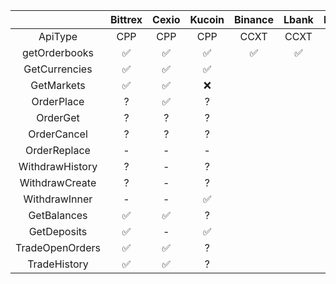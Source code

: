 |                 | Bittrex | Cexio | Kucoin | Binance | Lbank | Kraken |
|:---------------:|:-------:|:-----:|:------:|:-------:|:-----:|:------:|
|     ApiType     |   CPP   |  CPP  |   CPP  |   CCXT  |  CCXT |  CCXT  |
|  getOrderbooks  |    :white_check_mark:    |   :white_check_mark:   |    :white_check_mark:   |    :white_check_mark:    |   :white_check_mark:   |    :white_check_mark:   |
|  GetCurrencies  |    :white_check_mark:    |   :white_check_mark:   |    :white_check_mark:   |         |       |        |
|    GetMarkets   |    :white_check_mark:    |   :white_check_mark:   |    :x:    |         |       |        |
|    OrderPlace   |    ?    |   :white_check_mark:   |    ?   |         |       |        |
|     OrderGet    |    ?    |   ?   |    ?   |         |       |        |
|   OrderCancel   |    ?    |   ?   |    ?   |         |       |        |
|   OrderReplace  |    -    |   -   |    -   |         |       |        |
| WithdrawHistory |    ?    |   -   |    ?   |         |       |        |
|  WithdrawCreate |    ?    |   -   |    ?   |         |       |        |
|  WithdrawInner  |    -    |   -   |    :white_check_mark:   |         |       |        |
|   GetBalances   |    :white_check_mark:    |   :white_check_mark:   |    ?   |         |       |        |
|   GetDeposits   |    :white_check_mark:    |   -   |    :white_check_mark:   |         |       |        |
| TradeOpenOrders |    :white_check_mark:    |   :white_check_mark:   |    ?   |         |       |        |
|   TradeHistory  |    :white_check_mark:    |   :white_check_mark:   |    ?   |         |       |        |